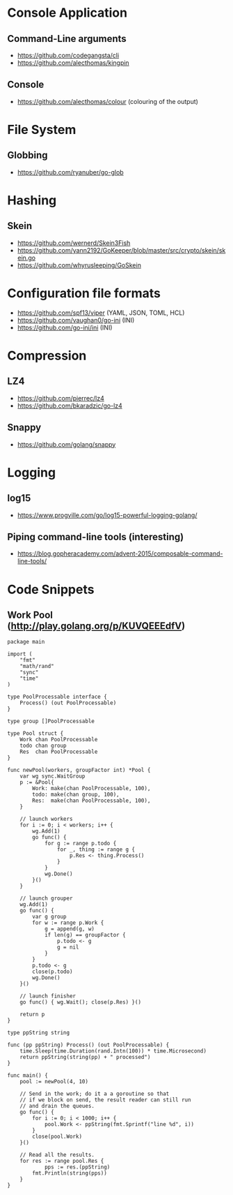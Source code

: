 # Console Application

## Command-Line arguments

* https://github.com/codegangsta/cli
* https://github.com/alecthomas/kingpin

## Console

* https://github.com/alecthomas/colour (colouring of the output)


# File System

## Globbing

* https://github.com/ryanuber/go-glob


# Hashing

## Skein

* https://github.com/wernerd/Skein3Fish
* https://github.com/yann2192/GoKeeper/blob/master/src/crypto/skein/skein.go
* https://github.com/whyrusleeping/GoSkein


# Configuration file formats

* https://github.com/spf13/viper     (YAML, JSON, TOML, HCL)
* https://github.com/vaughan0/go-ini (INI)
* https://github.com/go-ini/ini      (INI)


# Compression

## LZ4

* https://github.com/pierrec/lz4
* https://github.com/bkaradzic/go-lz4

## Snappy

* https://github.com/golang/snappy


# Logging

## log15

* https://www.progville.com/go/log15-powerful-logging-golang/


## Piping command-line tools (interesting)

* https://blog.gopheracademy.com/advent-2015/composable-command-line-tools/


# Code Snippets

## Work Pool (http://play.golang.org/p/KUVQEEEdfV)

```
package main

import (
	"fmt"
	"math/rand"
	"sync"
	"time"
)

type PoolProcessable interface {
	Process() (out PoolProcessable)
}

type group []PoolProcessable

type Pool struct {
	Work chan PoolProcessable
	todo chan group
	Res  chan PoolProcessable
}

func newPool(workers, groupFactor int) *Pool {
	var wg sync.WaitGroup
	p := &Pool{
		Work: make(chan PoolProcessable, 100),
		todo: make(chan group, 100),
		Res:  make(chan PoolProcessable, 100),
	}

	// launch workers
	for i := 0; i < workers; i++ {
		wg.Add(1)
		go func() {
			for g := range p.todo {
				for _, thing := range g {
					p.Res <- thing.Process()
				}
			}
			wg.Done()
		}()
	}

	// launch grouper
	wg.Add(1)
	go func() {
		var g group
		for w := range p.Work {
			g = append(g, w)
			if len(g) == groupFactor {
				p.todo <- g
				g = nil
			}
		}
		p.todo <- g
		close(p.todo)
		wg.Done()
	}()

	// launch finisher
	go func() { wg.Wait(); close(p.Res) }()

	return p
}

type ppString string

func (pp ppString) Process() (out PoolProcessable) {
	time.Sleep(time.Duration(rand.Intn(100)) * time.Microsecond)
	return ppString(string(pp) + " processed")
}

func main() {
	pool := newPool(4, 10)

	// Send in the work; do it a a goroutine so that
	// if we block on send, the result reader can still run
	// and drain the queues.
	go func() {
		for i := 0; i < 1000; i++ {
			pool.Work <- ppString(fmt.Sprintf("line %d", i))
		}
		close(pool.Work)
	}()

	// Read all the results.
	for res := range pool.Res {
	        pps := res.(ppString)
		fmt.Println(string(pps))
	}
}
```
